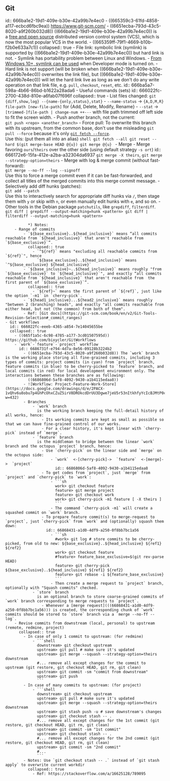 ## Git
id:: 666ba1e2-19d1-409e-b30e-42a99b7e4ec0
	- ((665359c3-61fd-4858-a117-ecbcd6fbc9ea)) https://www.git-scm.com/
	- ((6651ecba-793d-43c5-8020-a9f260b032d8)) ((666ba1e2-19d1-409e-b30e-42a99b7e4ec0)) is a [free and open source](https://www.git-scm.com/about/free-and-open-source) distributed version control system (VCS), which is now the most popular VCS in the world.
	- ((665359ff-79f1-4669-b10b-f2b0e633a7c1))
	  collapsed:: true
		- File link: symbolic link (symlink) is supported by ((666ba1e2-19d1-409e-b30e-42a99b7e4ec0)) but hard link is not.
			- Symlink has portability problem between Linux and Windows.
				- [From Windows 10+, symlink can be used](https://blogs.windows.com/windowsdeveloper/2016/12/02/symlinks-windows-10/) when Developer mode is turned on.
			- Hard link is not support (will be broken when ((666ba1e2-19d1-409e-b30e-42a99b7e4ec0)) overwrites the link file), but ((666ba1e2-19d1-409e-b30e-42a99b7e4ec0)) will let the hard link live as long as we don't do any write operation on that link file, e.g. `pull`, `checkout`, `reset`, etc.
			  id:: 666ba5a7-598a-4b66-86bd-b1622a28ada6
	- Useful commands (sets)
	  id:: 666022fc-2700-438d-810e-a6fab07f696f
	  collapsed:: true
		- List files changed:
		  `git {diff,show,log} --{name-{only,status},stat}`
			- `--name-status` -> `{A,D,M,R}  file-path [new-file-path]` for {Add, Delete, Modify, Rename}
			- `--stat` -> `[trimmed-]file-path | change-num ++---` with file path trimmed off left side to fit the screen width.
		- Push another branch, not the current:   
		  `git push <repo> <another_branch>`
		- Force pull: To overwrite this branch with its upstream, from the common base, don't use the misleading `git pull --force` because it's only [`git fetch --force`](https://www.freecodecamp.org/news/git-pull-force-how-to-overwrite-local-changes-with-git/#the-other-git-pull-force).  
		  Use this: (put them all into an alias) 
		  ```shell
		  git fetch --all
		  git reset --hard $(git merge-base HEAD @{u})
		  git merge @{u}
		  ```
		- Merge
			- Merge favoring `ours`/`theirs` over the other side (using default strategy `-s ort`)
			  id:: 666172e6-15fa-412e-a2ba-a32304da6937
			  `git merge -X theirs`, `git merge --strategy-option=theirs`
			- Merge with log & merge commit (without fast-forward):    
			  `git merge --no-ff --log --signoff`  
			  Use this to force a merge commit even if it can be fast-forwarded, and collect all titles of the merged commits into this merge commit message.
		- Selectively add diff hunks (patches):   
		  `git add --patch`  
		  Use this to interactively search for appropriate diff hunks via `/`, then stage them with `y` or skip with `n`, or even manually edit hunks with `e`, and so on.
			- Other tools in the Debian package `patchutils`, like `grepdiff`, `filterdiff`.   
			  ```
			  git diff | grepdiff --output-matching=hunk <pattern>
			  git diff | filterdiff --output-matching=hunk <pattern>
			  ```
			  
			  
			  
			  *) Notes:
		- Range of commits
			- `${base_exclusive}..${head_inclusive}` means “all commits reachable from `${head_inclusive}` that aren't reachable from `${base_exclusive}`”.
			  collapsed:: true
				- `^${ref}` means "excluding all reachable commits from `${ref}`", hence
				  `${base_exclusive}..${head_inclusive}` means `^${base_exclusive} ${head_inclusive}`
			- `${base_inclusive}~..${head_inclusive}` means roughly "from `${base_exclusive}` to `${head_inclusive}`", and exactly “all commits reachable from `${head_inclusive}` that aren't reachable from  the first parent of `${base_exclusive}`”.
			  collapsed:: true
				- `${ref}~` means the first parent of `${ref}`, just like the option `-m1` in `cherry-pick`.
			- `${head1_inclusive}...${head2_inclusive}` means roughly "between 2 (branching) heads", and exactly "all commits reachable from either head, but not (the common) from both of them".
			- Ref: [Git docs](https://git-scm.com/book/en/v2/Git-Tools-Revision-Selection#_commit_ranges)
	- Git workflows
	  id:: 666022fc-eeeb-4365-a854-7e14045655be
	  collapsed:: true
		- ((665f1a5c-6c98-4785-a177-3cd01507595d)) https://github.com/bixycler/GitWorkflows
		- `work`-`feature`-`project` workflow
		  id:: 6686731f-e794-4d7a-8e56-09128b3224b2
			- ((6651ecba-793d-43c5-8020-a9f260b032d8)) The `work` branch is the working place storing all fine-grained commits, including 3 types of commits: project commits (in cyan) from `project` branch,  feature commits (in blue) to be cherry-picked to `feature` branch, and local commits (in red) for local development environment only. The interactions between these branches are as following:
			  ((6686806d-5af8-4092-9430-a1b4115edaa8))
			- ![Workflow: Project-Feature-Work-Store](https://docs.google.com/drawings/d/e/2PACX-1vQhv6u8obu7p4GhPcOhxCZuZ5irV8DROkcdDrUU3Dgwe7jeU5r53nItkhfyYcIcBJMtP0cK1ozPDSgH/pub?w=432)
			- Branches
				- `work` branch
				  is the working branch keeping the full-detail history of all works, hence:
					- Its working commits are kept as small as possible so that we can have fine-grained control of our works.
					- For a clear history, it's kept linear with `cherry-pick` instead of `merge`.
				- `feature` branch
				  is the middleman to bridge between the linear `work` branch and the octopus `project` branch, hence:
					- Use `cherry-pick` on the linear side and `merge` on the octopus side:
						- `work`  <-[cherry-pick]->  `feature`  <-[merge]->  `project`
						  id:: 6686806d-5af8-4092-9430-a1b4115edaa8
					- To get codes from `project`, just `merge` from `project` and `cherry-pick` to `work`:
						- ```sh
						  work> git checkout feature
						  feature> git merge project
						  feature> git checkout work
						  work> git cherry-pick -m1 feature [ -X theirs ]
						  ```
						- The command `cherry-pick -m1` will create a squashed commit on `work` branch.
					- To prepare feature commit(s) to merge-request to `project`, just `cherry-pick` from `work` and (optionally) squash them down:
					  id:: 66868431-a1d0-4df9-a250-0f8bb7bc1a56
						- ```sh
						  #work> git log # store commits to be cherry-picked, from old to new: ${base_exclusive}..${head_inclusive} ${ref1} ${ref2}
						  work> git checkout feature 
						  #feature> feature_base_exclusive=$(git rev-parse HEAD)
						  feature> git cherry-pick ${base_exclusive}..${head_inclusive} ${ref1} ${ref2}
						  feature> git rebase -i ${feature_base_exclusive}
						  ```
						- Then create a merge request to `project` branch, optionally with "Squash commits" checked.
				- `store` branch
				  is an optional branch to store coarse-grained commits of `work` branch corresponding to merge requests to `project`.
					- Whenever a [merge request](((66868431-a1d0-4df9-a250-0f8bb7bc1a56))) is created, the corresponding chunk of `work` commits should be stored to `store` branch via a `merge --no-ff --log`.
		- Revise commits from downstream (local, personal) to upstream (remote, redmine, project)
		  collapsed:: true
			- In case of only 1 commit to upstream: (for redmine)
				- ```shell
				  downstream> git checkout upstream
				  upstream> git pull # make sure it's updated
				  upstream> git merge --squash --strategy-option=theirs downstream
				  #... remove all except changes for the commit to upstream (git restore, git checkout HEAD, git rm, git clean)
				  upstream> git commit -sm "commit from downstream"
				  upstream> git push
				  ```
			- In case of many commits to upstream: (for project)
				- ```shell
				  downstream> git checkout upstream
				  upstream> git pull # make sure it's updated
				  upstream> git merge --squash --strategy-option=theirs downstream
				  upstream> git stash push -u # save downstream's changes 
				  upstream> git checkout stash -- .
				  #... remove all except changes for the 1st commit (git restore, git checkout HEAD, git rm, git clean)
				  upstream> git commit -sm "1st commit"
				  upstream> git checkout stash -- .
				  #... remove all except changes for the 2nd commit (git restore, git checkout HEAD, git rm, git clean)
				  upstream> git commit -sm "2nd commit"
				  #...
				  ```
			- Notes: Use `git checkout stash -- .` instead of `git stash apply` to overwrite current workdir
			  collapsed:: true
				- Ref: https://stackoverflow.com/a/16625128/789095